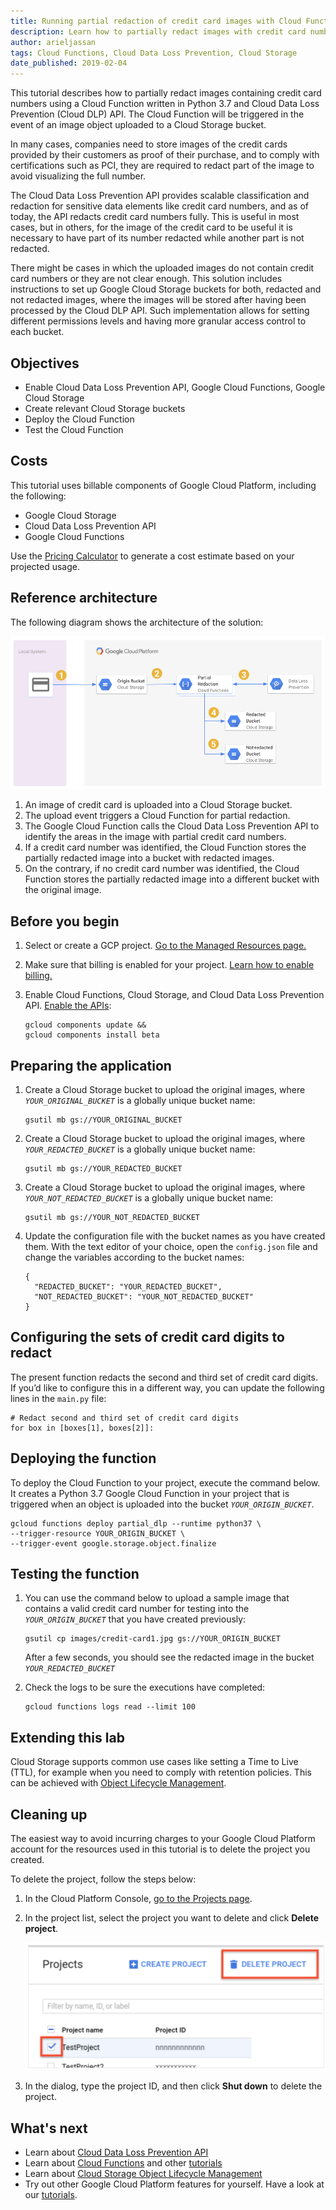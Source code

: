 ```yaml
---
title: Running partial redaction of credit card images with Cloud Functions and Cloud Data Loss Prevention API
description: Learn how to partially redact images with credit card numbers using Cloud Data Loss Prevention API, Cloud Functions, and Cloud Storage.
author: arieljassan
tags: Cloud Functions, Cloud Data Loss Prevention, Cloud Storage
date_published: 2019-02-04
---
```


This tutorial describes how to partially redact images containing credit card numbers using a Cloud Function written in Python 3.7 and Cloud Data Loss Prevention (Cloud DLP) API. The Cloud Function will be triggered in the event of an image object uploaded to a Cloud Storage bucket.

In many cases, companies need to store images of the credit cards provided by their customers as proof of their purchase, and to comply with certifications such as PCI, they are required to redact part of the image to avoid visualizing the full number.

The Cloud Data Loss Prevention API provides scalable classification and redaction for sensitive data elements like credit card numbers, and as of today, the API redacts credit card numbers fully. This is useful in most cases, but in others, for the image of the credit card to be useful it is necessary to have part of its number redacted while another part is not redacted.

There might be cases in which the uploaded images do not contain credit card numbers or they are not clear enough. This solution includes instructions to set up Google Cloud Storage buckets for both, redacted and not redacted images, where the images will be stored after having been processed by the Cloud DLP API. Such implementation allows for setting different permissions levels and having more granular access control to each bucket.

## Objectives

- Enable Cloud Data Loss Prevention API, Google Cloud Functions, Google Cloud Storage
- Create relevant Cloud Storage buckets
- Deploy the Cloud Function
- Test the Cloud Function

## Costs

This tutorial uses billable components of Google Cloud Platform, including the following:

- Google Cloud Storage
- Cloud Data Loss Prevention API
- Google Cloud Functions

Use the [Pricing Calculator](https://cloud.google.com/products/calculator) to generate a cost estimate based on your projected usage.

## Reference architecture

The following diagram shows the architecture of the solution:

![N|Solid](images/partial-dlp1.png)

1. An image of credit card is uploaded into a Cloud Storage bucket.
1. The upload event triggers a Cloud Function for partial redaction.
1. The Google Cloud Function calls the Cloud Data Loss Prevention API to identify the areas in the image with partial credit card numbers.
1. If a credit card number was identified, the Cloud Function stores the partially redacted image into a bucket with redacted images.
1. On the contrary, if no credit card number was identified, the Cloud Function stores the partially redacted image into a different bucket with the original image. 

## Before you begin

1.  Select or create a GCP project.
    [Go to the Managed Resources page.](https://console.cloud.google.com/cloud-resource-manager)

1.  Make sure that billing is enabled for your project.
    [Learn how to enable billing.](https://cloud.google.com/billing/docs/how-to/modify-project)

1.  Enable Cloud Functions, Cloud Storage, and Cloud Data Loss Prevention API.
    [Enable the APIs](https://console.cloud.google.com/flows/enableapi?apiid=cloudfunctions,storage_api,dlp.googleapis.com):

        gcloud components update &&
        gcloud components install beta

## Preparing the application

1.  Create a Cloud Storage bucket to upload the original images, where *`YOUR_ORIGINAL_BUCKET`* is a globally unique bucket name:

        gsutil mb gs://YOUR_ORIGINAL_BUCKET

1.  Create a Cloud Storage bucket to upload the original images, where *`YOUR_REDACTED_BUCKET`* is a globally unique bucket name:

        gsutil mb gs://YOUR_REDACTED_BUCKET

1.  Create a Cloud Storage bucket to upload the original images, where *`YOUR_NOT_REDACTED_BUCKET`* is a globally unique bucket name:

        gsutil mb gs://YOUR_NOT_REDACTED_BUCKET

1.  Update the configuration file with the bucket names as you have created them. With the text editor of your choice, open the `config.json` file and change the variables according to the bucket names:

        {
          "REDACTED_BUCKET": "YOUR_REDACTED_BUCKET",
          "NOT_REDACTED_BUCKET": "YOUR_NOT_REDACTED_BUCKET"
        }

## Configuring the sets of credit card digits to redact

The present function redacts the second and third set of credit card digits. If you’d like to configure this in a different way, you can update the following lines in the `main.py` file:

    # Redact second and third set of credit card digits
    for box in [boxes[1], boxes[2]]:

## Deploying the function

To deploy the Cloud Function to your project, execute the command below. It creates a Python 3.7 Google Cloud Function in your project that is triggered when an object is uploaded into the bucket *`YOUR_ORIGIN_BUCKET`*.

    gcloud functions deploy partial_dlp --runtime python37 \
    --trigger-resource YOUR_ORIGIN_BUCKET \
    --trigger-event google.storage.object.finalize

## Testing the function

1.  You can use the command below to upload a sample image that contains a valid credit card number for testing into the *`YOUR_ORIGIN_BUCKET`* that you have created previously: 

        gsutil cp images/credit-card1.jpg gs://YOUR_ORIGIN_BUCKET

    After a few seconds, you should see the redacted image in the bucket *`YOUR_REDACTED_BUCKET`*

1.  Check the logs to be sure the executions have completed:

        gcloud functions logs read --limit 100 

## Extending this lab

Cloud Storage supports common use cases like setting a Time to Live (TTL), for example when you need to comply with retention policies. This can be achieved with [Object Lifecycle Management](https://cloud.google.com/storage/docs/lifecycle#actions). 

## Cleaning up

The easiest way to avoid incurring charges to your Google Cloud Platform account for the resources used in this tutorial is to delete the project you created.

To delete the project, follow the steps below:
1.  In the Cloud Platform Console, [go to the Projects page](https://console.cloud.google.com/iam-admin/projects).

1.  In the project list, select the project you want to delete and click **Delete project**.

    ![N|Solid](images/img_delete_project.png)
    
1.  In the dialog, type the project ID, and then click **Shut down** to delete the project.

## What's next

- Learn about [Cloud Data Loss Prevention API](https://cloud.google.com/dlp/)
- Learn about [Cloud Functions](https://cloud.google.com/functions/) and other [tutorials](https://cloud.google.com/functions/docs/tutorials/)
- Learn about [Cloud Storage Object Lifecycle Management](https://cloud.google.com/storage/docs/lifecycle#actions)
- Try out other Google Cloud Platform features for yourself. Have a look at our [tutorials](https://cloud.google.com/docs/tutorials).


